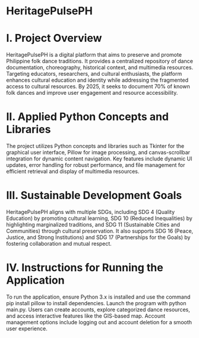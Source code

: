# HeritagePulsePH
# I. Project Overview
HeritagePulsePH is a digital platform that aims to preserve and promote Philippine folk dance traditions. It provides a centralized repository of dance documentation, choreography, historical context, and multimedia resources. Targeting educators, researchers, and cultural enthusiasts, the platform enhances cultural education and identity while addressing the fragmented access to cultural resources. By 2025, it seeks to document 70% of known folk dances and improve user engagement and resource accessibility.
# II. Applied Python Concepts and Libraries
The project utilizes Python concepts and libraries such as Tkinter for the graphical user interface, Pillow for image processing, and canvas-scrollbar integration for dynamic content navigation. Key features include dynamic UI updates, error handling for robust performance, and file management for efficient retrieval and display of multimedia resources.
# III. Sustainable Development Goals
HeritagePulsePH aligns with multiple SDGs, including SDG 4 (Quality Education) by promoting cultural learning, SDG 10 (Reduced Inequalities) by highlighting marginalized traditions, and SDG 11 (Sustainable Cities and Communities) through cultural preservation. It also supports SDG 16 (Peace, Justice, and Strong Institutions) and SDG 17 (Partnerships for the Goals) by fostering collaboration and mutual respect.
# IV. Instructions for Running the Application
To run the application, ensure Python 3.x is installed and use the command pip install pillow to install dependencies. Launch the program with python main.py. Users can create accounts, explore categorized dance resources, and access interactive features like the GIS-based map. Account management options include logging out and account deletion for a smooth user experience.
